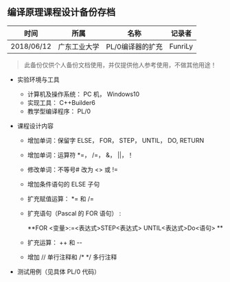 ## 编译原理课程设计备份存档

| 时间       | 所属         | 名称             | 记录者  |
| ---------- | ------------ | ---------------- | ------- |
| 2018/06/12 | 广东工业大学 | PL/0编译器的扩充 | FunriLy |

> 此备份仅供个人备份文档使用，并仅提供他人参考使用，不做其他用途！

- 实验环境与工具 

  - 计算机及操作系统： PC 机， Windows10
  - 实现工具： C++Builder6
  - 教学型编译程序： PL/0    

- 课程设计内容

  - 增加单词：保留字 ELSE， FOR， STEP， UNTIL， DO, RETURN 

  - 增加单词：运算符 *=， /=， &， ||，！ 

  - 修改单词：不等号# 改为 <> 或 !=    

  - 增加条件语句的 ELSE 子句

  - 扩充赋值运算： *= 和 /=    

  - 扩充语句（Pascal 的 FOR 语句） : 

    **FOR <变量>:=<表达式>STEP<表达式> UNTIL<表达式>Do<语句>    **

  - 扩充运算： ++ 和 --    

  - 增加 // 单行注释和 /* */ 多行注释    

- 测试用例（见具体 PL/0 代码）
